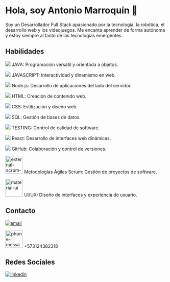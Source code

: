 <h1>Hola, soy Antonio Marroquín 👋</h1>

<p>Soy un Desarrollador Full Stack apasionado por la tecnología, la robótica, el desarrollo web y los videojuegos. Me encanta aprender de forma autónoma y estoy siempre al tanto de las tecnologías emergentes.</p>




<h2>Habilidades</h2>

  <p><img src="https://img.icons8.com/color/48/000000/java-coffee-cup-logo--v1.png"/> JAVA: Programación versátil y orientada a objetos.</p>
  <p><img src="https://img.icons8.com/color/48/000000/javascript--v1.png"/> JAVASCRIPT: Interactividad y dinamismo en web.</p>
  <p><img src="https://img.icons8.com/color/48/000000/nodejs.png"/> Node.js: Desarrollo de aplicaciones del lado del servidor.</p>
  <p><img src="https://img.icons8.com/color/48/000000/html-5--v1.png"/> HTML: Creación de contenido web.</p>
  <p><img src="https://img.icons8.com/color/48/000000/css3.png"/> CSS: Estilización y diseño web.</p>
  <p><img src="https://img.icons8.com/color/48/000000/sql.png"/> SQL: Gestión de bases de datos.</p>
  <p><img src="https://img.icons8.com/color/48/000000/test-tube.png"/> TESTING: Control de calidad de software.</p>
  <p><img src="https://img.icons8.com/color/48/000000/react-native.png"/> React: Desarrollo de interfaces web dinámicas.</p>
  <p><img src="https://img.icons8.com/color/48/000000/github--v1.png"/> GitHub: Colaboración y control de versiones.</p>
  <p><img width="55" height="55" src="https://img.icons8.com/external-flaticons-flat-flat-icons/64/external-scrum-agile-flaticons-flat-flat-icons-6.png" alt="external-scrum-agile-flaticons-flat-flat-icons-6"/> Metodologías Ágiles Scrum: Gestión de proyectos de software.</p>
  <p><img width="55" height="55" src="https://img.icons8.com/color/48/material-ui.png" alt="material-ui"/> UI/UX: Diseño de interfaces y experiencia de usuario.</p>


<h2>Contacto</h2>

[![email](https://img.icons8.com/plasticine/100/gmail.png)](mailto:antonioobarragan370@gmail.com)

<p><img width="55" height="55" src="https://img.icons8.com/cotton/64/phone-message.png" alt="phone-message"/> +573124382318</p>

  <h2>Redes Sociales</h2>
  
[![linkedin](https://img.icons8.com/dusk/64/linkedin--v1.png)](https://linkedin.com/in/antonio-marroquin-barragán)




